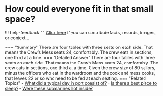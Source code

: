 # How could everyone fit in that small space?

!!! help-feedback ""
    <a href="/feedback/" data-feedback-link>Click here</a>
    if you can contribute facts, records, images, or context…

<a id="summary"></a>
=== "Summary"
    There are four tables with three seats on each side. That means the Crew’s Mess seats 24, comfortably. The crew eats in sections, one third at a time.
=== "Detailed Answer"
    There are four tables with three seats on each side.  That means the Crew’s Mess seats 24, comfortably.  The crew eats in sections, one third at a time.  Given the crew size of 80 sailors, minus the officers who eat in the wardroom and the cook and mess cooks, that leaves 22 or so who need to be fed at each seating.
=== "Related Topics"
    - [What did a typical day in port consist of?](./what-did-a-typical-day-in-port-consist-of.md#summary)
    - [Is there a best place to sleep?](./is-there-a-best-place-to-sleep.md#summary)
    - [Were these submarines hot inside?](./were-these-submarines-hot-inside.md#summary)